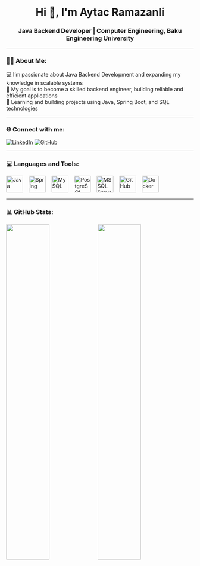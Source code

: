 <h1 align="center">Hi 👋, I'm Aytac Ramazanli</h1>
<h3 align="center">Java Backend Developer | Computer Engineering, Baku Engineering University</h3>

---

### 👩‍🎓 About Me:

💻 I’m passionate about Java Backend Development and expanding my knowledge in scalable systems  
🚀 My goal is to become a skilled backend engineer, building reliable and efficient applications  
🌱 Learning and building projects using Java, Spring Boot, and SQL technologies  

---

### 🌐 Connect with me:

[![LinkedIn](https://img.shields.io/badge/LinkedIn-0A66C2?style=for-the-badge&logo=linkedin&logoColor=white)](https://www.linkedin.com/in/aytac-ramazanl%C4%B1/)
[![GitHub](https://img.shields.io/badge/GitHub-171515?style=for-the-badge&logo=github&logoColor=white)](https://github.com/Aytac7)

---

### 💻 Languages and Tools:

<p align="left">
  <img src="https://cdn.jsdelivr.net/gh/devicons/devicon/icons/java/java-original.svg" alt="Java" width="45" height="45"/>
  &nbsp;&nbsp;
  <img src="https://cdn.jsdelivr.net/gh/devicons/devicon/icons/spring/spring-original.svg" alt="Spring" width="45" height="45"/>
  &nbsp;&nbsp;
  <img src="https://cdn.jsdelivr.net/gh/devicons/devicon/icons/mysql/mysql-original.svg" alt="MySQL" width="45" height="45"/>
  &nbsp;&nbsp;
  <img src="https://cdn.jsdelivr.net/gh/devicons/devicon/icons/postgresql/postgresql-original.svg" alt="PostgreSQL" width="45" height="45"/>
  &nbsp;&nbsp;
  <img src="https://upload.wikimedia.org/wikipedia/commons/4/4f/Microsoft_SQL_Server_Logo.png" alt="MS SQL Server" width="45" height="45"/>
  &nbsp;&nbsp;
  <img src="https://cdn.jsdelivr.net/gh/devicons/devicon/icons/github/github-original.svg" alt="GitHub" width="45" height="45"/>
  &nbsp;&nbsp;
  <img src="https://cdn.jsdelivr.net/gh/devicons/devicon/icons/docker/docker-original.svg" alt="Docker" width="45" height="45"/>
</p>

---

### 📊 GitHub Stats:

<p align="left">
  <img src="https://github-readme-stats.vercel.app/api?username=Aytac7&show_icons=true&theme=tokyonight" width="48%" />
  <img src="https://github-readme-streak-stats.herokuapp.com?user=Aytac7&theme=tokyonight" width="48%"/>
</p>
